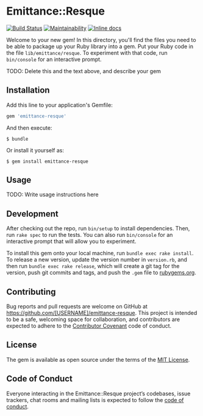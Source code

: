# Emittance::Resque

[![Build Status](https://travis-ci.org/aastronautss/emittance-resque.svg?branch=master)](https://travis-ci.org/aastronautss/emittance-resque)
[![Maintainability](https://api.codeclimate.com/v1/badges/c22a0799f16cb43c2063/maintainability)](https://codeclimate.com/github/aastronautss/emittance-resque/maintainability)
[![Inline docs](http://inch-ci.org/github/aastronautss/emittance-resque.svg?branch=master)](http://inch-ci.org/github/aastronautss/emittance-resque)

Welcome to your new gem! In this directory, you'll find the files you need to be able to package up your Ruby library into a gem. Put your Ruby code in the file `lib/emittance/resque`. To experiment with that code, run `bin/console` for an interactive prompt.

TODO: Delete this and the text above, and describe your gem

## Installation

Add this line to your application's Gemfile:

```ruby
gem 'emittance-resque'
```

And then execute:

    $ bundle

Or install it yourself as:

    $ gem install emittance-resque

## Usage

TODO: Write usage instructions here

## Development

After checking out the repo, run `bin/setup` to install dependencies. Then, run `rake spec` to run the tests. You can also run `bin/console` for an interactive prompt that will allow you to experiment.

To install this gem onto your local machine, run `bundle exec rake install`. To release a new version, update the version number in `version.rb`, and then run `bundle exec rake release`, which will create a git tag for the version, push git commits and tags, and push the `.gem` file to [rubygems.org](https://rubygems.org).

## Contributing

Bug reports and pull requests are welcome on GitHub at https://github.com/[USERNAME]/emittance-resque. This project is intended to be a safe, welcoming space for collaboration, and contributors are expected to adhere to the [Contributor Covenant](http://contributor-covenant.org) code of conduct.

## License

The gem is available as open source under the terms of the [MIT License](https://opensource.org/licenses/MIT).

## Code of Conduct

Everyone interacting in the Emittance::Resque project’s codebases, issue trackers, chat rooms and mailing lists is expected to follow the [code of conduct](https://github.com/[USERNAME]/emittance-resque/blob/master/CODE_OF_CONDUCT.md).

